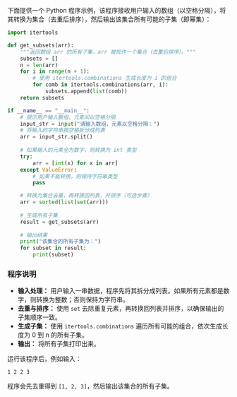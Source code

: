 下面提供一个 Python 程序示例，该程序接收用户输入的数组（以空格分隔），将其转换为集合（去重后排序），然后输出该集合所有可能的子集（即幂集）：

```python
import itertools

def get_subsets(arr):
    """返回数组 arr 的所有子集，arr 被视作一个集合（去重后排序）。"""
    subsets = []
    n = len(arr)
    for i in range(n + 1):
        # 使用 itertools.combinations 生成长度为 i 的组合
        for comb in itertools.combinations(arr, i):
            subsets.append(list(comb))
    return subsets

if __name__ == "__main__":
    # 提示用户输入数组，元素间以空格分隔
    input_str = input("请输入数组，元素以空格分隔：")
    # 将输入的字符串按空格拆分成列表
    arr = input_str.split()
    
    # 如果输入的元素全为数字，则转换为 int 类型
    try:
        arr = [int(x) for x in arr]
    except ValueError:
        # 如果不能转换，则保持字符串类型
        pass

    # 转换为集合去重，再转换回列表，并排序（可选步骤）
    arr = sorted(list(set(arr)))
    
    # 生成所有子集
    result = get_subsets(arr)
    
    # 输出结果
    print("该集合的所有子集为：")
    for subset in result:
        print(subset)
```

### 程序说明

- **输入处理：** 用户输入一串数据，程序先将其拆分成列表。如果所有元素都是数字，则转换为整数；否则保持为字符串。
- **去重与排序：** 使用 `set` 去除重复元素，再转换回列表并排序，以确保输出的子集顺序一致。
- **生成子集：** 使用 `itertools.combinations` 遍历所有可能的组合，依次生成长度为 0 到 n 的所有子集。
- **输出：** 将所有子集打印出来。

运行该程序后，例如输入：

```
1 2 2 3
```

程序会先去重得到 `[1, 2, 3]`，然后输出该集合的所有子集。